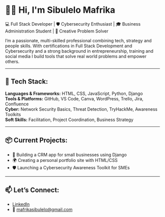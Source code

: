 # 👋🏾 Hi, I'm Sibulelo Mafrika

💻 Full Stack Developer | 🛡️ Cybersecurity Enthusiast | 🎓 Business Administration Student | 🧠 Creative Problem Solver

I’m a passionate, multi-skilled professional combining tech, strategy and people skills. With certifications in Full Stack Development and Cybersecurity and a strong background in entrepreneurship, training and social media I build tools that solve real world problems and empower others.

---

## 🔧 Tech Stack:
**Languages & Frameworks:** HTML, CSS, JavaScript, Python, Django  
**Tools & Platforms:** GitHub, VS Code, Canva, WordPress, Trello, Jira, Confluence  
**Cyber:** Network Security Basics, Threat Detection, TryHackMe, Awareness Toolkits  
**Soft Skills:** Facilitation, Project Coordination, Business Strategy

---

## 📦 Current Projects:
- 💼 Building a CRM app for small businesses using Django
- 🌍 Creating a personal portfolio site with HTML/CSS
- 🛡️ Launching a Cybersecurity Awareness Toolkit for SMEs

---

## 📫 Let’s Connect:
- [LinkedIn](https://www.linkedin.com/in/sibulelo-mafrika-1541b71a2/)
- 📧 mafrikasibulelo@gmail.com
